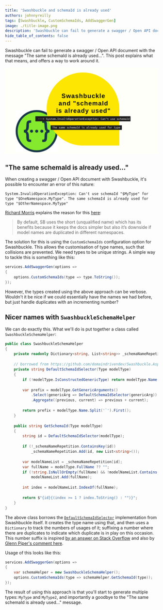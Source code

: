 ```yaml
---
title: 'Swashbuckle and schemaId is already used'
authors: johnnyreilly
tags: [Swashbuckle, CustomSchemaIds, AddSwaggerGen]
image: ./title-image.png
description: 'Swashbuckle can fail to generate a swagger / Open API document with the message "The same schemaId is already used...". This post offers a way forward.'
hide_table_of_contents: false
---
```


Swashbuckle can fail to generate a swagger / Open API document with the message "The same schemaId is already used...". This post explains what that means, and offers a way to work around it.

![title image reading "Swashbuckle and schemaId is already used" with the Azure Static Web Apps logo and a Terry Pratchett icon by Lisa Krymova from NounProject.com](title-image.png)

## "The same schemaId is already used..."

When creating a swagger / Open API document with Swashbuckle, it's possible to encounter an error of this nature:

```
System.InvalidOperationException: Can't use schemaId "$MyType" for type "$OneNamespace.MyType". The same schemaId is already used for type "$OtherNamespace.MyType"
```

[Richard Morris](https://github.com/domaindrivendev) explains the reason for this [here](https://github.com/domaindrivendev/Swashbuckle.AspNetCore/issues/1607#issuecomment-788900097):

> By default, SB uses the short (unqualified name) which has its benefits because it keeps the docs simpler but also it’s downside if model names are duplicated in different namespaces.

The solution for this is using the `CustomSchemaIds` configuration option for Swashbuckle. This allows the customisation of type names, such that collisions are prevented. We need types to be unique strings. A simple way to tackle this is something like this:

```cs
services.AddSwaggerGen(options =>
{
    options.CustomSchemaIds(type => type.ToString());
});
```

However, the types created using the above approach can be verbose. Wouldn't it be nice if we could essentially have the names we had before, but just handle duplicates with an incrementing number?

## Nicer names with `SwashbuckleSchemaHelper`

We can do exactly this. What we'll do is put together a class called `SwashbuckleSchemaHelper`:

```cs
public class SwashbuckleSchemaHelper
{
    private readonly Dictionary<string, List<string>> _schemaNameRepetition = new();

    // borrowed from https://github.com/domaindrivendev/Swashbuckle.AspNetCore/blob/95cb4d370e08e54eb04cf14e7e6388ca974a686e/src/Swashbuckle.AspNetCore.SwaggerGen/SchemaGenerator/SchemaGeneratorOptions.cs#L44
    private string DefaultSchemaIdSelector(Type modelType)
    {
        if (!modelType.IsConstructedGenericType) return modelType.Name.Replace("[]", "Array");

        var prefix = modelType.GetGenericArguments()
            .Select(genericArg => DefaultSchemaIdSelector(genericArg))
            .Aggregate((previous, current) => previous + current);

        return prefix + modelType.Name.Split('`').First();
    }

    public string GetSchemaId(Type modelType)
    {
        string id = DefaultSchemaIdSelector(modelType);

        if (!_schemaNameRepetition.ContainsKey(id))
            _schemaNameRepetition.Add(id, new List<string>());

        var modelNameList = _schemaNameRepetition[id];
        var fullName = modelType.FullName ?? "";
        if (!string.IsNullOrEmpty(fullName) && !modelNameList.Contains(fullName))
            modelNameList.Add(fullName);

        int index = modelNameList.IndexOf(fullName);

        return $"{id}{(index >= 1 ? index.ToString() : "")}";
    }
}
```

The above class borrows the [`DefaultSchemaIdSelector`](https://github.com/domaindrivendev/Swashbuckle.AspNetCore/blob/95cb4d370e08e54eb04cf14e7e6388ca974a686e/src/Swashbuckle.AspNetCore.SwaggerGen/SchemaGenerator/SchemaGeneratorOptions.cs#L44) implementation from Swashbuckle itself. It creates the type name using that, and then uses a `Dictionary` to track the numbers of usages of it; suffixing a number where there are duplicates to indicate which duplicate is in play on this occasion. This number suffix is inspired [by an answer on Stack Overflow](https://stackoverflow.com/a/72677918/761388) and also by [Glenn Piper's comment here](https://github.com/domaindrivendev/Swashbuckle.AspNetCore/issues/1607#issuecomment-1258337736).

Usage of this looks like this:

```cs
services.AddSwaggerGen(options =>
{
    var schemaHelper = new SwashbuckleSchemaHelper();
    options.CustomSchemaIds(type => schemaHelper.GetSchemaId(type));
});
```

The result of using this approach is that you'll start to generate multiple types: `MyType` and `MyType2`, and importantly a goodbye to the "The same schemaId is already used..." message.
